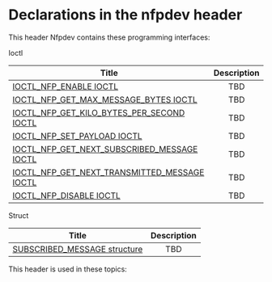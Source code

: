 # Declarations in the nfpdev header
This header Nfpdev contains these programming interfaces:

Ioctl

| Title        | Description    |
| ------------- |:-------------:|
| [IOCTL_NFP_ENABLE IOCTL](ni-nfpdev-ioctl-nfp-enable.md) | TBD |
| [IOCTL_NFP_GET_MAX_MESSAGE_BYTES IOCTL](ni-nfpdev-ioctl-nfp-get-max-message-bytes.md) | TBD |
| [IOCTL_NFP_GET_KILO_BYTES_PER_SECOND IOCTL](ni-nfpdev-ioctl-nfp-get-kilo-bytes-per-second.md) | TBD |
| [IOCTL_NFP_SET_PAYLOAD IOCTL](ni-nfpdev-ioctl-nfp-set-payload.md) | TBD |
| [IOCTL_NFP_GET_NEXT_SUBSCRIBED_MESSAGE IOCTL](ni-nfpdev-ioctl-nfp-get-next-subscribed-message.md) | TBD |
| [IOCTL_NFP_GET_NEXT_TRANSMITTED_MESSAGE IOCTL](ni-nfpdev-ioctl-nfp-get-next-transmitted-message.md) | TBD |
| [IOCTL_NFP_DISABLE IOCTL](ni-nfpdev-ioctl-nfp-disable.md) | TBD |
Struct

| Title        | Description    |
| ------------- |:-------------:|
| [SUBSCRIBED_MESSAGE structure](ns-nfpdev--subscribed-message.md) | TBD |

This header is used in these topics:

